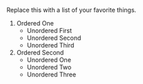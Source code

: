 Replace this with a list of your favorite things.
1. Ordered One
   * Unordered First
   * Unordered Second
   * Unordered Third
1. Ordered Second
   * Unordered One
   * Unordered Two
   * Unordered Three
